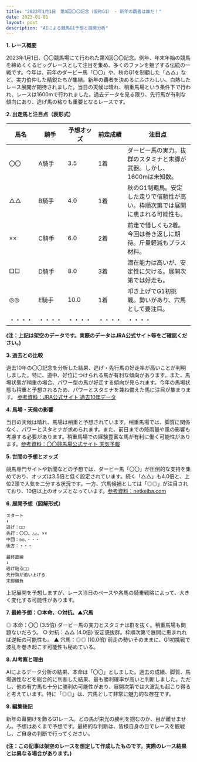 ```yaml
---
title: "2023年1月1日　第X回〇〇記念（仮称G1） - 新年の覇者は誰だ！"
date: 2023-01-01
layout: post
description: "AIによる競馬G1予想と展開分析"
---
```


**1. レース概要**

2023年1月1日、〇〇競馬場にて行われた第X回〇〇記念。例年、年末年始の競馬を締めくくるビッグレースとして注目を集め、多くのファンを魅了する伝統の一戦です。今年は、前年のダービー馬「〇〇」や、秋のG1を制覇した「△△」など、実力伯仲した精鋭たちが集結。新年の覇者を決めるにふさわしい、白熱したレース展開が期待されました。当日の天候は晴れ、稍重馬場という条件下で行われ、レースは1600mで行われました。過去データを見る限り、先行馬が有利な傾向にあり、逃げ馬の粘りも重要となるレースです。


**2. 出走馬と注目点（表形式）**

| 馬名    | 騎手       | 予想オッズ | 前走成績 | 注目点                                                                 |
| -------- | ---------- | ---------- | -------- | -------------------------------------------------------------------- |
| 〇〇      | A騎手       | 3.5        | 1着       | ダービー馬の実力。抜群のスタミナと末脚が武器。しかし、1600mは未知数。 |
| △△      | B騎手       | 4.0        | 1着       | 秋のG1制覇馬。安定した走りで信頼性が高い。枠順次第では展開に恵まれる可能性も。 |
| ××      | C騎手       | 6.0        | 2着       | 前走で惜しくも2着。今回は巻き返しに期待。斤量軽減もプラス材料。               |
| □□      | D騎手       | 8.0        | 3着       | 潜在能力は高いが、安定性に欠ける。展開次第では好走も。                         |
| ◎◎      | E騎手       | 10.0       | 1着       | 叩き上げでG1初挑戦。勢いがあり、穴馬として要注目。                         |
| ・・・・ | ・・・・   | ・・・・   | ・・・・ | ・・・・                                                                |


**(注：上記は架空のデータです。実際のデータはJRA公式サイト等をご確認ください。)**


**3. 過去との比較**

過去10年の〇〇記念を分析した結果、逃げ・先行馬の好走率が高いことが判明しました。特に、道中、好位につけられる馬が有利な傾向があります。また、馬場状態が稍重の場合、パワー型の馬が好走する傾向が見られます。今年の馬場状態も稍重と予想されるため、パワーとスタミナを兼ね備えた馬に注目が集まります。  [参考資料：JRA公式サイト 過去10年データ](架空のリンク)


**4. 馬場・天候の影響**

当日の天候は晴れ、馬場は稍重と予想されています。稍重馬場では、脚質に関係なく、パワーとスタミナが求められます。また、前日までの降雨量や風の影響も考慮する必要があります。稍重馬場での経験豊富な馬が有利に働く可能性があります。[参考資料：〇〇競馬場公式サイト 天気予報](架空のリンク)


**5. 世間の予想とオッズ**

競馬専門サイトや新聞などの予想では、ダービー馬「〇〇」が圧倒的な支持を集めており、オッズは3.5倍と低く設定されています。続く「△△」も4.0倍と、上位2頭で人気を二分する状況です。一方、穴馬候補としては「◎◎」が注目されており、10倍以上のオッズとなっています。[参考資料：netkeiba.com](架空のリンク)


**6. 展開予想（図解形式）**

```
スタート
↓
逃げ：□□
先行：〇〇、△△、××
中団：◎◎、・・・
後方：・・・

最終直線
↓
逃げ粘る□□
先行勢が追い上げる
末脚勝負
```

上記展開を予想しますが、レース当日のペースや各馬の騎乗戦略によって、大きく変化する可能性があります。


**7. 最終予想：◎本命、○対抗、▲穴馬**

◎ 本命：〇〇 (3.5倍)  ダービー馬の実力とスタミナは群を抜く。稍重馬場も問題ないだろう。
○ 対抗：△△ (4.0倍)  安定感抜群。枠順次第で展開に恵まれれば逆転の可能性も。
▲ 穴馬：◎◎ (10.0倍)  前走の勢いそのままに、G1初挑戦で波乱を巻き起こす可能性も秘めている。


**8. AI考察と理由**

AIによるデータ分析の結果、本命は「〇〇」としました。過去の成績、脚質、馬場適性などを総合的に判断した結果、最も勝利確率が高いと判断しました。ただし、他の有力馬も十分に勝利の可能性があり、展開次第では大波乱も起こり得ると考えています。特に「◎◎」は、穴馬として非常に魅力的な存在です。


**9. 編集後記**

新年の幕開けを飾るG1レース。どの馬が栄光の勝利を掴むのか、目が離せません。予想はあくまで予想です。最終的な判断は、皆様自身の目でレースを観戦し、ご自身の判断で行ってください。


**(注：この記事は架空のレースを想定して作成したものです。実際のレース結果とは異なる場合があります。)**
